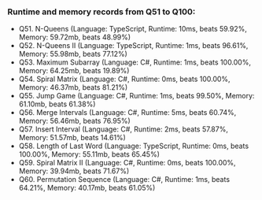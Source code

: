 ### Runtime and memory records from Q51 to Q100:
- Q51. N-Queens (Language: TypeScript, Runtime: 10ms, beats 59.92%, Memory: 59.72mb, beats 48.99%)
- Q52. N-Queens II (Language: TypeScript, Runtime: 1ms, beats 96.61%, Memory: 55.98mb, beats 77.12%)
- Q53. Maximum Subarray (Language: C#, Runtime: 1ms, beats 100.00%, Memory: 64.25mb, beats 19.89%)
- Q54. Spiral Matrix (Language: C#, Runtime: 0ms, beats 100.00%, Memory: 46.37mb, beats 81.21%)
- Q55. Jump Game (Language: C#, Runtime: 1ms, beats 99.50%, Memory: 61.10mb, beats 61.38%)
- Q56. Merge Intervals (Language: C#, Runtime: 5ms, beats 60.74%, Memory: 56.46mb, beats 76.95%)
- Q57. Insert Interval (Language: C#, Runtime: 2ms, beats 57.87%, Memory: 51.57mb, beats 14.61%)
- Q58. Length of Last Word (Language: TypeScript, Runtime: 0ms, beats 100.00%, Memory: 55.11mb, beats 65.45%)
- Q59. Spiral Matrix II (Language: C#, Runtime: 0ms, beats 100.00%, Memory: 39.94mb, beats 71.67%)
- Q60. Permutation Sequence (Language: C#, Runtime: 1ms, beats 64.21%, Memory: 40.17mb, beats 61.05%)